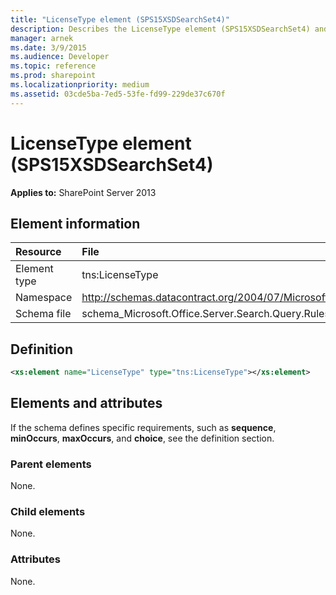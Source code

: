 ```yaml
---
title: "LicenseType element (SPS15XSDSearchSet4)"
description: Describes the LicenseType element (SPS15XSDSearchSet4) and provides the element information, a definition, and elements and attributes.
manager: arnek
ms.date: 3/9/2015
ms.audience: Developer
ms.topic: reference
ms.prod: sharepoint
ms.localizationpriority: medium
ms.assetid: 03cde5ba-7ed5-53fe-fd99-229de37c670f
---
```


# LicenseType element (SPS15XSDSearchSet4)

**Applies to:** SharePoint Server 2013
  
## Element information

| Resource | File |
|:-----|:-----|
|Element type <br/> |tns:LicenseType  <br/> |
|Namespace <br/> |http://schemas.datacontract.org/2004/07/Microsoft.Office.Server.Search.Query.Rules  <br/> |
|Schema file <br/> |schema_Microsoft.Office.Server.Search.Query.Rules.xsd  <br/> |
   
## Definition

```XML
<xs:element name="LicenseType" type="tns:LicenseType"></xs:element>

```

## Elements and attributes

If the schema defines specific requirements, such as **sequence**, **minOccurs**, **maxOccurs**, and **choice**, see the definition section. 
  
### Parent elements

None.
  
### Child elements

None.
  
### Attributes

None.
  

